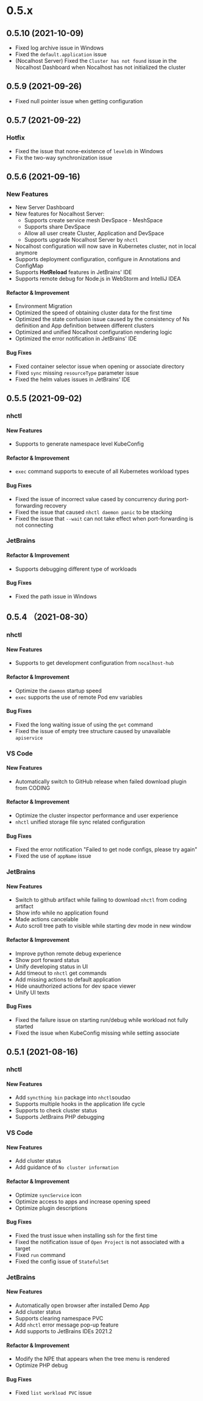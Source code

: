 # 0.5.x

## 0.5.10 (2021-10-09)

- Fixed log archive issue in Windows
- Fixed the `default.application` issue
- (Nocalhost Server) Fixed the `Cluster has not found` issue in the Nocalhost Dashboard when Nocalhost has not initialized the cluster

## 0.5.9 (2021-09-26)

- Fixed null pointer issue when getting configuration

## 0.5.7 (2021-09-22)

### Hotfix 

- Fixed the issue that none-existence of `leveldb` in Windows
- Fix the two-way synchronization issue

## 0.5.6 (2021-09-16)

### New Features

- New Server Dashboard
- New features for Nocalhost Server:
    - Supports create service mesh DevSpace - MeshSpace
    - Supports share DevSpace
    - Allow all user create Cluster, Application and DevSpace
    - Supports upgrade Nocalhost Server by `nhctl`
- Nocalhost configuration will now save in Kubernetes cluster, not in local anymore
- Supports deployment configuration, configure in Annotations and ConfigMap
- Supports **HotReload** features in JetBrains' IDE
- Supports remote debug for Node.js in WebStorm and IntelliJ IDEA	

#### Refactor & Improvement

- Environment Migration
- Optimized the speed of obtaining cluster data for the first time
- Optimized the state confusion issue caused by the consistency of Ns definition and App definition between different clusters
- Optimized and unified Nocalhost configuration rendering logic
- Optimized the error notification in JetBrains' IDE

#### Bug Fixes

- Fixed container selector issue when opening or associate directory
- Fixed `sync` missing `resourceType` parameter issue
- Fixed the helm values issues in JetBrains' IDE

## 0.5.5 (2021-09-02)

### nhctl

#### New Features

- Supports to generate namespace level KubeConfig

#### Refactor & Improvement

- `exec` command supports to execute of all Kubernetes workload types

#### Bug Fixes

- Fixed the issue of incorrect value cased by concurrency during port-forwarding recovery
- Fixed the issue that caused `nhctl daemon panic` to be stacking
- Fixed the issue that `--wait` can not take effect when port-forwarding is not connecting

### JetBrains

#### Refactor & Improvement

- Supports debugging different type of workloads

#### Bug Fixes

- Fixed the path issue in Windows

## 0.5.4 （2021-08-30）

### nhctl

#### New Features

- Supports to get development configuration from `nocalhost-hub`

#### Refactor & Improvement

- Optimize the `daemon` startup speed
- `exec` supports the use of remote Pod env variables

#### Bug Fixes

- Fixed the long waiting issue of using the `get` command
- Fixed the issue of empty tree structure caused by unavailable `apiservice`

### VS Code

#### New Features

- Automatically switch to GitHub release when failed download plugin from CODING 

#### Refactor & Improvement

- Optimize the cluster inspector performance and user experience
- `nhctl` unified storage file sync related configuration

#### Bug Fixes

- Fixed the error notification "Failed to get node configs, please try again"
- Fixed the use of `appName` issue

### JetBrains

#### New Features

- Switch to github artifact while failing to download `nhctl` from coding artifact
- Show info while no application found
- Made actions cancelable
- Auto scroll tree path to visible while starting dev mode in new window

#### Refactor & Improvement

- Improve python remote debug experience
- Show port forward status
- Unify developing status in UI
- Add timeout to `nhctl` get commands
- Add missing actions to default application
- Hide unauthorized actions for dev space viewer
- Unify UI texts

#### Bug Fixes

- Fixed the failure issue on starting run/debug while workload not fully started
- Fixed the issue when KubeConfig missing while setting associate


## 0.5.1 (2021-08-16)

### nhctl

#### New Features

- Add `syncthing bin` package into `nhctl`soudao
- Supports multiple hooks in the application life cycle
- Supports to check cluster status
- Supports JetBrains PHP debugging

### VS Code

#### New Features

- Add cluster status
- Add guidance of `No cluster information`

#### Refactor & Improvement

- Optimize `syncService` icon
- Optimize access to apps and increase opening speed
- Optimize plugin descriptions

#### Bug Fixes

- Fixed the trust issue when installing ssh for the first time
- Fixed the notification issue of `Open Project` is not associated with a target
- Fixed `run` command
- Fixed the config issue of `StatefulSet`

### JetBrains

#### New Features

- Automatically open browser after installed Demo App
- Add cluster status
- Supports clearing namespace PVC
- Add `nhctl` error message pop-up feature
- Add supports to JetBrains IDEs 2021.2

#### Refactor & Improvement

- Modify the NPE that appears when the tree menu is rendered
- Optimize PHP debug

#### Bug Fixes

- Fixed `list workload PVC` issue